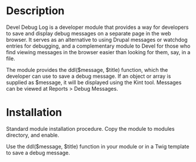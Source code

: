 Description
===========
Devel Debug Log is a developer module that provides a way for developers to
save and display debug messages on a separate page in the web browser. It
serves as an alternative to using Drupal messages or watchdog entries for
debugging, and a complementary module to Devel for those who find viewing
messages in the browser easier than looking for them, say, in a file.

The module provides the ddl($message, $title) function, which the developer can
use to save a debug message. If an object or array is supplied as $message, it
will be displayed using the Kint tool. Messages can be viewed at Reports > Debug
Messages.

Installation
============
Standard module installation procedure. Copy the module to modules directory,
and enable.

Use the ddl($message, $title) function in your module or in a Twig template to
save a debug message.
